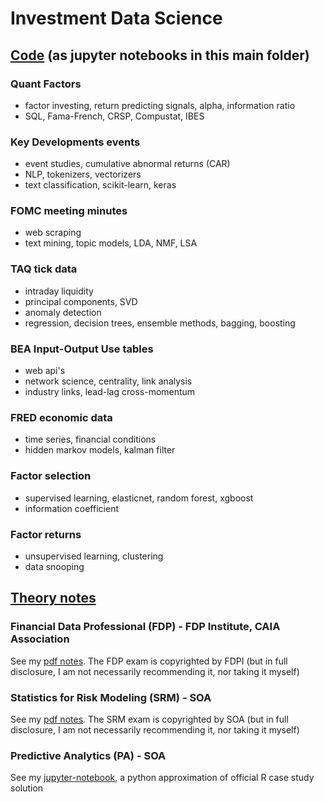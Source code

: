 # Investment Data Science

## [Code](code) (as jupyter notebooks in this main folder)

### Quant Factors
- factor investing, return predicting signals, alpha, information ratio
- SQL, Fama-French, CRSP, Compustat, IBES

### Key Developments events
- event studies, cumulative abnormal returns (CAR)
- NLP, tokenizers, vectorizers
- text classification, scikit-learn, keras

### FOMC meeting minutes
- web scraping
- text mining, topic models, LDA, NMF, LSA

### TAQ tick data
- intraday liquidity
- principal components, SVD
- anomaly detection
- regression, decision trees, ensemble methods, bagging, boosting

### BEA Input-Output Use tables
- web api's
- network science, centrality, link analysis
- industry links, lead-lag cross-momentum

### FRED economic data
- time series, financial conditions
- hidden markov models, kalman filter

### Factor selection
- supervised learning, elasticnet, random forest, xgboost
- information coefficient

### Factor returns
- unsupervised learning, clustering
- data snooping

## [Theory notes](notes)

### Financial Data Professional (FDP) - FDP Institute, CAIA Association
See my [pdf notes](https://terence-lim.github.io/notes/FDP.pdf). The FDP exam is copyrighted by FDPI
(but in full disclosure, I am not necessarily recommending it, nor taking it myself)

### Statistics for Risk Modeling (SRM) - SOA
See my [pdf notes](https://terence-lim.github.io/notes/SRM.pdf). The SRM exam is copyrighted by SOA
(but in full disclosure, I am not necessarily recommending it, nor taking it myself)

### Predictive Analytics (PA) - SOA
See my [jupyter-notebook](https://terence-lim.github.io/notes/PA.ipynb),
a python approximation of official R case study solution
